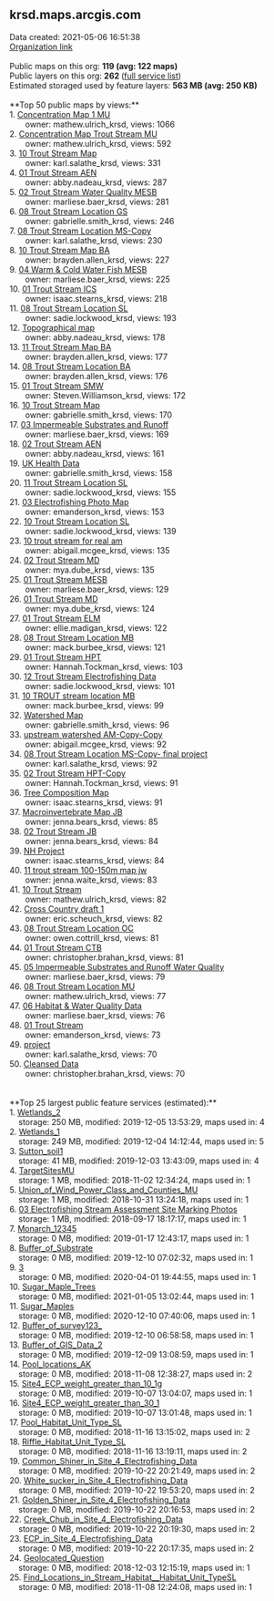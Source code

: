 <h2>krsd.maps.arcgis.com</h2> Data created: 2021-05-06 16:51:38 <br /><a target='new' href='https://krsd.maps.arcgis.com'>Organization link</a><br /><br />Public maps on this org: <b>119 (avg: 122 maps)</b><br />Public layers on this org: <b>262 </b>(<a target='new' href='https://services.arcgis.com/MMybESiUA82igqDG/ArcGIS/rest/services'>full service list</a>)<br />Estimated storaged used by feature layers: <b>563 MB (avg: 250 KB)</b><br /><br />**Top 50 public maps by views:**<br />  1. <a target='new' href='https://www.arcgis.com/home/item.html?id=3a1de3ec3fd4475ab0210cdec3a3057b'>Concentration Map 1 MU</a> <br />  &nbsp;&nbsp;&nbsp;&nbsp; &nbsp;&nbsp;owner: mathew.ulrich_krsd, views: 1066<br />  2. <a target='new' href='https://www.arcgis.com/home/item.html?id=a0d9ff74e6964c2592cabbc2c90f328f'>Concentration Map Trout Stream MU</a> <br />  &nbsp;&nbsp;&nbsp;&nbsp; &nbsp;&nbsp;owner: mathew.ulrich_krsd, views: 592<br />  3. <a target='new' href='https://www.arcgis.com/home/item.html?id=ce7748a52a284fd09ae49c5707d23f07'>10 Trout Stream Map</a> <br />  &nbsp;&nbsp;&nbsp;&nbsp; &nbsp;&nbsp;owner: karl.salathe_krsd, views: 331<br />  4. <a target='new' href='https://www.arcgis.com/home/item.html?id=3f5b552132a94d378cefa585ff1f3f17'>01 Trout Stream AEN</a> <br />  &nbsp;&nbsp;&nbsp;&nbsp; &nbsp;&nbsp;owner: abby.nadeau_krsd, views: 287<br />  5. <a target='new' href='https://www.arcgis.com/home/item.html?id=0d5ed49cfb7e441e86fa2b70a582d88d'>02 Trout Stream Water Quality MESB</a> <br />  &nbsp;&nbsp;&nbsp;&nbsp; &nbsp;&nbsp;owner: marliese.baer_krsd, views: 281<br />  6. <a target='new' href='https://www.arcgis.com/home/item.html?id=421cdd29ed0745688aa15e4a4099510d'>08 Trout Stream Location GS</a> <br />  &nbsp;&nbsp;&nbsp;&nbsp; &nbsp;&nbsp;owner: gabrielle.smith_krsd, views: 246<br />  7. <a target='new' href='https://www.arcgis.com/home/item.html?id=5bf92518dcaf4697acc2648c1fa0d3c4'>08 Trout Stream Location MS-Copy</a> <br />  &nbsp;&nbsp;&nbsp;&nbsp; &nbsp;&nbsp;owner: karl.salathe_krsd, views: 230<br />  8. <a target='new' href='https://www.arcgis.com/home/item.html?id=35f17e8c18104ec89acc7b4618cd35af'>10 Trout Stream Map BA</a> <br />  &nbsp;&nbsp;&nbsp;&nbsp; &nbsp;&nbsp;owner: brayden.allen_krsd, views: 227<br />  9. <a target='new' href='https://www.arcgis.com/home/item.html?id=c7410355917d4e62a50783ab83a19bb2'>04 Warm & Cold Water Fish MESB</a> <br />  &nbsp;&nbsp;&nbsp;&nbsp; &nbsp;&nbsp;owner: marliese.baer_krsd, views: 225<br />  10. <a target='new' href='https://www.arcgis.com/home/item.html?id=9624a40676b0453aa8ae325c20f4478c'>01 Trout Stream ICS</a> <br />  &nbsp;&nbsp;&nbsp;&nbsp; &nbsp;&nbsp;owner: isaac.stearns_krsd, views: 218<br />  11. <a target='new' href='https://www.arcgis.com/home/item.html?id=a18d72124e8643d5956efc9dc408131a'>08 Trout Stream Location SL</a> <br />  &nbsp;&nbsp;&nbsp;&nbsp; &nbsp;&nbsp;owner: sadie.lockwood_krsd, views: 193<br />  12. <a target='new' href='https://www.arcgis.com/home/item.html?id=faa21f0ceaec424c9045c1c29c4e1e77'>Topographical map</a> <br />  &nbsp;&nbsp;&nbsp;&nbsp; &nbsp;&nbsp;owner: abby.nadeau_krsd, views: 178<br />  13. <a target='new' href='https://www.arcgis.com/home/item.html?id=54ddf7a16c6b40298889a333a6ef5550'>11 Trout Stream Map BA</a> <br />  &nbsp;&nbsp;&nbsp;&nbsp; &nbsp;&nbsp;owner: brayden.allen_krsd, views: 177<br />  14. <a target='new' href='https://www.arcgis.com/home/item.html?id=b3e1e3b872c44e1a931ada4ae355c190'>08 Trout Stream Location BA</a> <br />  &nbsp;&nbsp;&nbsp;&nbsp; &nbsp;&nbsp;owner: brayden.allen_krsd, views: 176<br />  15. <a target='new' href='https://www.arcgis.com/home/item.html?id=3b2a4b7d947f4b04bf3086cda4c113d5'>01 Trout Stream SMW</a> <br />  &nbsp;&nbsp;&nbsp;&nbsp; &nbsp;&nbsp;owner: Steven.Williamson_krsd, views: 172<br />  16. <a target='new' href='https://www.arcgis.com/home/item.html?id=c1a31cb25ab444179708028b276606b8'>10 Trout Stream Map</a> <br />  &nbsp;&nbsp;&nbsp;&nbsp; &nbsp;&nbsp;owner: gabrielle.smith_krsd, views: 170<br />  17. <a target='new' href='https://www.arcgis.com/home/item.html?id=0af5f52425684d598477c23dcd3a18b2'>03 Impermeable Substrates and Runoff</a> <br />  &nbsp;&nbsp;&nbsp;&nbsp; &nbsp;&nbsp;owner: marliese.baer_krsd, views: 169<br />  18. <a target='new' href='https://www.arcgis.com/home/item.html?id=738209cd7167460292c50c1d48036a0c'>02 Trout Stream AEN</a> <br />  &nbsp;&nbsp;&nbsp;&nbsp; &nbsp;&nbsp;owner: abby.nadeau_krsd, views: 161<br />  19. <a target='new' href='https://www.arcgis.com/home/item.html?id=94936f8372f24e6b8272bf49c00b99f9'>UK Health Data</a> <br />  &nbsp;&nbsp;&nbsp;&nbsp; &nbsp;&nbsp;owner: gabrielle.smith_krsd, views: 158<br />  20. <a target='new' href='https://www.arcgis.com/home/item.html?id=41102e0078894e12aca60a730875cf51'>11 Trout Stream Location SL</a> <br />  &nbsp;&nbsp;&nbsp;&nbsp; &nbsp;&nbsp;owner: sadie.lockwood_krsd, views: 155<br />  21. <a target='new' href='https://www.arcgis.com/home/item.html?id=6d399fd7988142a59a9db17a96d5c1ee'>03 Electrofishing Photo Map</a> <br />  &nbsp;&nbsp;&nbsp;&nbsp; &nbsp;&nbsp;owner: emanderson_krsd, views: 153<br />  22. <a target='new' href='https://www.arcgis.com/home/item.html?id=818cb576eeca4578a035a162a1bb1f0a'>10 Trout Stream Location SL</a> <br />  &nbsp;&nbsp;&nbsp;&nbsp; &nbsp;&nbsp;owner: sadie.lockwood_krsd, views: 139<br />  23. <a target='new' href='https://www.arcgis.com/home/item.html?id=6a028fe92bf44588842109794e22b106'>10 trout stream for real am</a> <br />  &nbsp;&nbsp;&nbsp;&nbsp; &nbsp;&nbsp;owner: abigail.mcgee_krsd, views: 135<br />  24. <a target='new' href='https://www.arcgis.com/home/item.html?id=a56b48567d7c479dae872512c1dd3537'>02 Trout Stream MD</a> <br />  &nbsp;&nbsp;&nbsp;&nbsp; &nbsp;&nbsp;owner: mya.dube_krsd, views: 135<br />  25. <a target='new' href='https://www.arcgis.com/home/item.html?id=0ba42731790b43d090cc5e1f6ddd31dd'>01 Trout Stream MESB</a> <br />  &nbsp;&nbsp;&nbsp;&nbsp; &nbsp;&nbsp;owner: marliese.baer_krsd, views: 129<br />  26. <a target='new' href='https://www.arcgis.com/home/item.html?id=1755bd2e20c44021b64b46f86cfa3184'>01 Trout Stream MD</a> <br />  &nbsp;&nbsp;&nbsp;&nbsp; &nbsp;&nbsp;owner: mya.dube_krsd, views: 124<br />  27. <a target='new' href='https://www.arcgis.com/home/item.html?id=ae1f463a4fad427b808ebfe6933d60d3'>01 Trout Stream ELM</a> <br />  &nbsp;&nbsp;&nbsp;&nbsp; &nbsp;&nbsp;owner: ellie.madigan_krsd, views: 122<br />  28. <a target='new' href='https://www.arcgis.com/home/item.html?id=6ccbd00c528444a391568c3d7ffa070a'>08 Trout Stream Location MB</a> <br />  &nbsp;&nbsp;&nbsp;&nbsp; &nbsp;&nbsp;owner: mack.burbee_krsd, views: 121<br />  29. <a target='new' href='https://www.arcgis.com/home/item.html?id=2c9ee3bd094741d9b9a14743fc7ea201'>01 Trout Stream HPT</a> <br />  &nbsp;&nbsp;&nbsp;&nbsp; &nbsp;&nbsp;owner: Hannah.Tockman_krsd, views: 103<br />  30. <a target='new' href='https://www.arcgis.com/home/item.html?id=78d628250055445baf4d8bad77a98464'>12 Trout Stream Electrofishing Data</a> <br />  &nbsp;&nbsp;&nbsp;&nbsp; &nbsp;&nbsp;owner: sadie.lockwood_krsd, views: 101<br />  31. <a target='new' href='https://www.arcgis.com/home/item.html?id=ccabd3920c7f42969bf8e0c6ff56257b'>10 TROUT stream location MB</a> <br />  &nbsp;&nbsp;&nbsp;&nbsp; &nbsp;&nbsp;owner: mack.burbee_krsd, views: 99<br />  32. <a target='new' href='https://www.arcgis.com/home/item.html?id=908e56a668e04c71b76ae1701bd094e8'>Watershed Map</a> <br />  &nbsp;&nbsp;&nbsp;&nbsp; &nbsp;&nbsp;owner: gabrielle.smith_krsd, views: 96<br />  33. <a target='new' href='https://www.arcgis.com/home/item.html?id=42d8ecbf94904a7d832b8badbc1e8ef6'>upstream watershed AM-Copy-Copy</a> <br />  &nbsp;&nbsp;&nbsp;&nbsp; &nbsp;&nbsp;owner: abigail.mcgee_krsd, views: 92<br />  34. <a target='new' href='https://www.arcgis.com/home/item.html?id=e8a1924af8f74f4997f03c3063819bfa'>08 Trout Stream Location MS-Copy- final project</a> <br />  &nbsp;&nbsp;&nbsp;&nbsp; &nbsp;&nbsp;owner: karl.salathe_krsd, views: 92<br />  35. <a target='new' href='https://www.arcgis.com/home/item.html?id=5808e84c12f24854b7ca8522781dc414'>02 Trout Stream HPT-Copy</a> <br />  &nbsp;&nbsp;&nbsp;&nbsp; &nbsp;&nbsp;owner: Hannah.Tockman_krsd, views: 91<br />  36. <a target='new' href='https://www.arcgis.com/home/item.html?id=7c92e38e1bee4cd092c9e2ad017591ff'>Tree Composition Map</a> <br />  &nbsp;&nbsp;&nbsp;&nbsp; &nbsp;&nbsp;owner: isaac.stearns_krsd, views: 91<br />  37. <a target='new' href='https://www.arcgis.com/home/item.html?id=0b365edf3e0e4b2ab41302c39ec2f8e1'>Macroinvertebrate Map JB</a> <br />  &nbsp;&nbsp;&nbsp;&nbsp; &nbsp;&nbsp;owner: jenna.bears_krsd, views: 85<br />  38. <a target='new' href='https://www.arcgis.com/home/item.html?id=906953f3842a481b9c9fe1bcaaeac1f2'>02 Trout Stream JB</a> <br />  &nbsp;&nbsp;&nbsp;&nbsp; &nbsp;&nbsp;owner: jenna.bears_krsd, views: 84<br />  39. <a target='new' href='https://www.arcgis.com/home/item.html?id=e7995204a13941179ee7f1043dc8d2cc'>NH Project</a> <br />  &nbsp;&nbsp;&nbsp;&nbsp; &nbsp;&nbsp;owner: isaac.stearns_krsd, views: 84<br />  40. <a target='new' href='https://www.arcgis.com/home/item.html?id=45c104d2f3e44a6c9717410bb28a7299'>11 trout stream 100-150m map jw</a> <br />  &nbsp;&nbsp;&nbsp;&nbsp; &nbsp;&nbsp;owner: jenna.waite_krsd, views: 83<br />  41. <a target='new' href='https://www.arcgis.com/home/item.html?id=799267a22bcf46f1a0bc090924fdd1d7'>10 Trout Stream</a> <br />  &nbsp;&nbsp;&nbsp;&nbsp; &nbsp;&nbsp;owner: mathew.ulrich_krsd, views: 82<br />  42. <a target='new' href='https://www.arcgis.com/home/item.html?id=4a9328896e9e422c8acb7fa6a9a47559'>Cross Country draft 1</a> <br />  &nbsp;&nbsp;&nbsp;&nbsp; &nbsp;&nbsp;owner: eric.scheuch_krsd, views: 82<br />  43. <a target='new' href='https://www.arcgis.com/home/item.html?id=afeec7d5d9c648bc815b3d1704c04910'>08 Trout Stream Location OC</a> <br />  &nbsp;&nbsp;&nbsp;&nbsp; &nbsp;&nbsp;owner: owen.cottrill_krsd, views: 81<br />  44. <a target='new' href='https://www.arcgis.com/home/item.html?id=0e9aafd3743943dca9943e44d4d14a16'>01 Trout Stream CTB</a> <br />  &nbsp;&nbsp;&nbsp;&nbsp; &nbsp;&nbsp;owner: christopher.brahan_krsd, views: 81<br />  45. <a target='new' href='https://www.arcgis.com/home/item.html?id=255b7648497147f5b36c47a765d9aef3'>05 Impermeable Substrates and Runoff Water Quality</a> <br />  &nbsp;&nbsp;&nbsp;&nbsp; &nbsp;&nbsp;owner: marliese.baer_krsd, views: 79<br />  46. <a target='new' href='https://www.arcgis.com/home/item.html?id=8a99e78afa6e4ae9b4b0c11d0df164c6'>08 Trout Stream Location MU</a> <br />  &nbsp;&nbsp;&nbsp;&nbsp; &nbsp;&nbsp;owner: mathew.ulrich_krsd, views: 77<br />  47. <a target='new' href='https://www.arcgis.com/home/item.html?id=de11e7a5f33b4a28aaa522498f78d381'>06 Habitat & Water Quality Data</a> <br />  &nbsp;&nbsp;&nbsp;&nbsp; &nbsp;&nbsp;owner: marliese.baer_krsd, views: 76<br />  48. <a target='new' href='https://www.arcgis.com/home/item.html?id=68d854108b314900a4e393506b83d60b'>01 Trout Stream</a> <br />  &nbsp;&nbsp;&nbsp;&nbsp; &nbsp;&nbsp;owner: emanderson_krsd, views: 73<br />  49. <a target='new' href='https://www.arcgis.com/home/item.html?id=8c54ff10a0464cf8a6d0041c8be6adad'>project</a> <br />  &nbsp;&nbsp;&nbsp;&nbsp; &nbsp;&nbsp;owner: karl.salathe_krsd, views: 70<br />  50. <a target='new' href='https://www.arcgis.com/home/item.html?id=e23f6ad6260b42d88896904f0a75a350'>Cleansed Data</a> <br />  &nbsp;&nbsp;&nbsp;&nbsp; &nbsp;&nbsp;owner: christopher.brahan_krsd, views: 70<br /><br /><br />**Top 25 largest public feature services (estimated):**<br /> 1. <a target='new' href='https://www.arcgis.com/home/item.html?id=cbe57057b77c44bb9b646e4bb1353a99'>Wetlands_2</a><br /> &nbsp;&nbsp;&nbsp;&nbsp;storage: 250 MB, modified: 2019-12-05 13:53:29, maps used in: 4<br /> 2. <a target='new' href='https://www.arcgis.com/home/item.html?id=ffc2a54b210144bcbdfa5cd6f2265751'>Wetlands_1</a><br /> &nbsp;&nbsp;&nbsp;&nbsp;storage: 249 MB, modified: 2019-12-04 14:12:44, maps used in: 5<br /> 3. <a target='new' href='https://www.arcgis.com/home/item.html?id=eb7e91104df24d30bcbe65a088984192'>Sutton_soil1</a><br /> &nbsp;&nbsp;&nbsp;&nbsp;storage: 41 MB, modified: 2019-12-03 13:43:09, maps used in: 4<br /> 4. <a target='new' href='https://www.arcgis.com/home/item.html?id=43473d40c1a247f1a99187c66262181a'>TargetSitesMU</a><br /> &nbsp;&nbsp;&nbsp;&nbsp;storage: 1 MB, modified: 2018-11-02 12:34:24, maps used in: 1<br /> 5. <a target='new' href='https://www.arcgis.com/home/item.html?id=6a71f7cdc89d4a6fa05dd01b516782be'>Union_of_Wind_Power_Class_and_Counties_MU</a><br /> &nbsp;&nbsp;&nbsp;&nbsp;storage: 1 MB, modified: 2018-10-31 13:24:18, maps used in: 1<br /> 6. <a target='new' href='https://www.arcgis.com/home/item.html?id=828472f937e54de897ba0fdb5c9b3744'>03 Electrofishing  Stream Assessment Site Marking Photos</a><br /> &nbsp;&nbsp;&nbsp;&nbsp;storage: 1 MB, modified: 2018-09-17 18:17:17, maps used in: 1<br /> 7. <a target='new' href='https://www.arcgis.com/home/item.html?id=cb8338b2b0bb47ce91eaaeba89009f8e'>Monarch_12345</a><br /> &nbsp;&nbsp;&nbsp;&nbsp;storage: 0 MB, modified: 2019-01-17 12:43:17, maps used in: 1<br /> 8. <a target='new' href='https://www.arcgis.com/home/item.html?id=e090a500f4934094966f6c8064ea3711'>Buffer_of_Substrate</a><br /> &nbsp;&nbsp;&nbsp;&nbsp;storage: 0 MB, modified: 2019-12-10 07:02:32, maps used in: 1<br /> 9. <a target='new' href='https://www.arcgis.com/home/item.html?id=f93a4983330e443b82f9a39ba15690e4'>3</a><br /> &nbsp;&nbsp;&nbsp;&nbsp;storage: 0 MB, modified: 2020-04-01 19:44:55, maps used in: 1<br /> 10. <a target='new' href='https://www.arcgis.com/home/item.html?id=03634f7bae98439dad48badf1a9d5479'>Sugar_Maple_Trees</a><br /> &nbsp;&nbsp;&nbsp;&nbsp;storage: 0 MB, modified: 2021-01-05 13:02:44, maps used in: 1<br /> 11. <a target='new' href='https://www.arcgis.com/home/item.html?id=7362701c280f4dfdab038af5ebf9774e'>Sugar_Maples</a><br /> &nbsp;&nbsp;&nbsp;&nbsp;storage: 0 MB, modified: 2020-12-10 07:40:06, maps used in: 1<br /> 12. <a target='new' href='https://www.arcgis.com/home/item.html?id=c969362f693448778b04891bfd755709'>Buffer_of_survey123_</a><br /> &nbsp;&nbsp;&nbsp;&nbsp;storage: 0 MB, modified: 2019-12-10 06:58:58, maps used in: 1<br /> 13. <a target='new' href='https://www.arcgis.com/home/item.html?id=3481f53d41ea42e4a5aa9c8ea9ce2c5e'>Buffer_of_GIS_Data_2</a><br /> &nbsp;&nbsp;&nbsp;&nbsp;storage: 0 MB, modified: 2019-12-09 13:08:59, maps used in: 1<br /> 14. <a target='new' href='https://www.arcgis.com/home/item.html?id=d4f2ffa00a734954a369a820be00cd41'>Pool_locations_AK</a><br /> &nbsp;&nbsp;&nbsp;&nbsp;storage: 0 MB, modified: 2018-11-08 12:38:27, maps used in: 2<br /> 15. <a target='new' href='https://www.arcgis.com/home/item.html?id=d31426ec03df4cdd89f6bfe195669b72'>Site4_ECP_weight_greater_than_10_1g</a><br /> &nbsp;&nbsp;&nbsp;&nbsp;storage: 0 MB, modified: 2019-10-07 13:04:07, maps used in: 1<br /> 16. <a target='new' href='https://www.arcgis.com/home/item.html?id=b7049f01fc6748198b1b8eb2696f1102'>Site4_ECP_weight_greater_than_30_1</a><br /> &nbsp;&nbsp;&nbsp;&nbsp;storage: 0 MB, modified: 2019-10-07 13:01:48, maps used in: 1<br /> 17. <a target='new' href='https://www.arcgis.com/home/item.html?id=c8734f23549e4c8eb012875eea815840'>Pool_Habitat_Unit_Type_SL</a><br /> &nbsp;&nbsp;&nbsp;&nbsp;storage: 0 MB, modified: 2018-11-16 13:15:02, maps used in: 2<br /> 18. <a target='new' href='https://www.arcgis.com/home/item.html?id=4294db00c5d742d9bdbf1dd450bf4a7e'>Riffle_Habitat_Unit_Type_SL</a><br /> &nbsp;&nbsp;&nbsp;&nbsp;storage: 0 MB, modified: 2018-11-16 13:19:11, maps used in: 2<br /> 19. <a target='new' href='https://www.arcgis.com/home/item.html?id=117fa97b94bb40538c48d155538ebb75'>Common_Shiner_in_Site_4_Electrofishing_Data</a><br /> &nbsp;&nbsp;&nbsp;&nbsp;storage: 0 MB, modified: 2019-10-22 20:21:49, maps used in: 2<br /> 20. <a target='new' href='https://www.arcgis.com/home/item.html?id=5aedda607bb9484e807b2dae012333db'>White_sucker_in_Site_4_Electrofishing_Data</a><br /> &nbsp;&nbsp;&nbsp;&nbsp;storage: 0 MB, modified: 2019-10-22 19:53:20, maps used in: 2<br /> 21. <a target='new' href='https://www.arcgis.com/home/item.html?id=511aa1e8195f43e2adcd5295d6e57a9f'>Golden_Shiner_in_Site_4_Electrofishing_Data</a><br /> &nbsp;&nbsp;&nbsp;&nbsp;storage: 0 MB, modified: 2019-10-22 20:16:53, maps used in: 2<br /> 22. <a target='new' href='https://www.arcgis.com/home/item.html?id=bb3c3ad9ec0940e3822792d52cb42e62'>Creek_Chub_in_Site_4_Electrofishing_Data</a><br /> &nbsp;&nbsp;&nbsp;&nbsp;storage: 0 MB, modified: 2019-10-22 20:19:30, maps used in: 2<br /> 23. <a target='new' href='https://www.arcgis.com/home/item.html?id=8bbbb2a95b2c4c1d9cebb89c08a13eea'>ECP_in_Site_4_Electrofishing_Data</a><br /> &nbsp;&nbsp;&nbsp;&nbsp;storage: 0 MB, modified: 2019-10-22 20:17:35, maps used in: 2<br /> 24. <a target='new' href='https://www.arcgis.com/home/item.html?id=1aee14751cba4996bbf901f34317362c'>Geolocated_Question</a><br /> &nbsp;&nbsp;&nbsp;&nbsp;storage: 0 MB, modified: 2018-12-03 12:15:19, maps used in: 1<br /> 25. <a target='new' href='https://www.arcgis.com/home/item.html?id=3ce17d0cb6cb4feb99dc61603de511d5'>Find_Locations_in_Stream_Habitat__Habitat_Unit_TypeSL</a><br /> &nbsp;&nbsp;&nbsp;&nbsp;storage: 0 MB, modified: 2018-11-08 12:24:08, maps used in: 1<br />